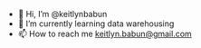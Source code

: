 - 👋 Hi, I’m @keitlynbabun
- 🌱 I’m currently learning data warehousing
- 📫 How to reach me keitlyn.babun@gmail.com

<!---
keitlynbabun/keitlynbabun is a ✨ special ✨ repository because its `README.md` (this file) appears on your GitHub profile.
You can click the Preview link to take a look at your changes.
--->
